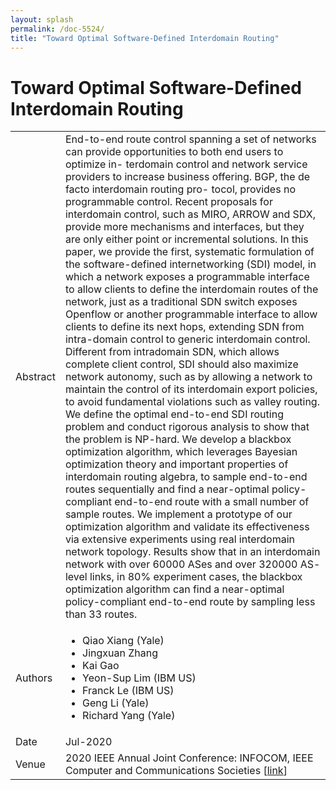 ```yaml
---
layout: splash
permalink: /doc-5524/
title: "Toward Optimal Software-Defined Interdomain Routing"
---
```


# Toward Optimal Software-Defined Interdomain Routing

<table>
    <tbody>
    <tr>
        <td>Abstract</td>
        <td>End-to-end route control spanning a set of networks can provide opportunities to both end users to optimize in- terdomain control and network service providers to increase business offering. BGP, the de facto interdomain routing pro- tocol, provides no programmable control. Recent proposals for interdomain control, such as MIRO, ARROW and SDX, provide more mechanisms and interfaces, but they are only either point or incremental solutions. In this paper, we provide the first, systematic formulation of the software-defined internetworking (SDI) model, in which a network exposes a programmable interface to allow clients to define the interdomain routes of the network, just as a traditional SDN switch exposes Openflow or another programmable interface to allow clients to define its next hops, extending SDN from intra-domain control to generic interdomain control. Different from intradomain SDN, which allows complete client control, SDI should also maximize network autonomy, such as by allowing a network to maintain the control of its interdomain export policies, to avoid fundamental violations such as valley routing. We define the optimal end-to-end SDI routing problem and conduct rigorous analysis to show that the problem is NP-hard. We develop a blackbox optimization algorithm, which leverages Bayesian optimization theory and important properties of interdomain routing algebra, to sample end-to-end routes sequentially and find a near-optimal policy- compliant end-to-end route with a small number of sample routes. We implement a prototype of our optimization algorithm and validate its effectiveness via extensive experiments using real interdomain network topology. Results show that in an interdomain network with over 60000 ASes and over 320000 AS- level links, in 80% experiment cases, the blackbox optimization algorithm can find a near-optimal policy-compliant end-to-end route by sampling less than 33 routes.</td>
    </tr>
    <tr>
        <td>Authors</td>
        <td>
            <ul>
                <li>Qiao Xiang (Yale)</li>
                <li>Jingxuan Zhang</li>
                <li>Kai Gao</li>
                <li>Yeon-Sup Lim (IBM US)</li>
                <li>Franck Le (IBM US)</li>
                <li>Geng Li (Yale)</li>
                <li>Richard Yang (Yale)</li>
            </ul>
        </td>
    </tr>
    <tr>
        <td>Date</td>
        <td>Jul-2020</td>
    </tr>
    <tr>
        <td>Venue</td>
        <td>2020 IEEE Annual Joint Conference: INFOCOM, IEEE Computer and Communications Societies [<a href="https://ieeexplore.ieee.org/abstract/document/9155486">link</a>]</td>
    </tr>
    </tbody>
</table>
